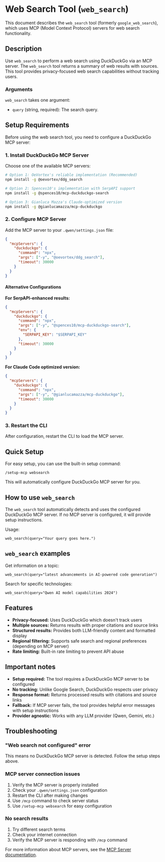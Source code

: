 # Web Search Tool (`web_search`)

This document describes the `web_search` tool (formerly `google_web_search`), which uses MCP (Model Context Protocol) servers for web search functionality.

## Description

Use `web_search` to perform a web search using DuckDuckGo via an MCP server. The `web_search` tool returns a summary of web results with sources. This tool provides privacy-focused web search capabilities without tracking users.

### Arguments

`web_search` takes one argument:

- `query` (string, required): The search query.

## Setup Requirements

Before using the web search tool, you need to configure a DuckDuckGo MCP server:

### 1. Install DuckDuckGo MCP Server

Choose one of the available MCP servers:

```bash
# Option 1: OeVortex's reliable implementation (Recommended)
npm install -g @oevortex/ddg_search

# Option 2: Spences10's implementation with SerpAPI support
npm install -g @spences10/mcp-duckduckgo-search

# Option 3: Gianluca Mazza's Claude-optimized version
npm install -g @gianlucamazza/mcp-duckduckgo
```

### 2. Configure MCP Server

Add the MCP server to your `.qwen/settings.json` file:

```json
{
  "mcpServers": {
    "duckduckgo": {
      "command": "npx",
      "args": ["-y", "@oevortex/ddg_search"],
      "timeout": 30000
    }
  }
}
```

#### Alternative Configurations

**For SerpAPI-enhanced results:**
```json
{
  "mcpServers": {
    "duckduckgo": {
      "command": "npx", 
      "args": ["-y", "@spences10/mcp-duckduckgo-search"],
      "env": {
        "SERPAPI_KEY": "$SERPAPI_KEY"
      },
      "timeout": 30000
    }
  }
}
```

**For Claude Code optimized version:**
```json
{
  "mcpServers": {
    "duckduckgo": {
      "command": "npx",
      "args": ["-y", "@gianlucamazza/mcp-duckduckgo"],
      "timeout": 30000
    }
  }
}
```

### 3. Restart the CLI

After configuration, restart the CLI to load the MCP server.

## Quick Setup

For easy setup, you can use the built-in setup command:

```
/setup-mcp websearch
```

This will automatically configure DuckDuckGo MCP server for you.

## How to use `web_search` 

The `web_search` tool automatically detects and uses the configured DuckDuckGo MCP server. If no MCP server is configured, it will provide setup instructions.

Usage:

```
web_search(query="Your query goes here.")
```

## `web_search` examples

Get information on a topic:

```
web_search(query="latest advancements in AI-powered code generation")
```

Search for specific technologies:

```
web_search(query="Qwen AI model capabilities 2024")
```

## Features

- **Privacy-focused:** Uses DuckDuckGo which doesn't track users
- **Multiple sources:** Returns results with proper citations and source links
- **Structured results:** Provides both LLM-friendly content and formatted display
- **Regional filtering:** Supports safe search and regional preferences (depending on MCP server)
- **Rate limiting:** Built-in rate limiting to prevent API abuse

## Important notes

- **Setup required:** The tool requires a DuckDuckGo MCP server to be configured
- **No tracking:** Unlike Google Search, DuckDuckGo respects user privacy
- **Response format:** Returns processed results with citations and source links
- **Fallback:** If MCP server fails, the tool provides helpful error messages with setup instructions
- **Provider agnostic:** Works with any LLM provider (Qwen, Gemini, etc.)

## Troubleshooting

### "Web search not configured" error

This means no DuckDuckGo MCP server is detected. Follow the setup steps above.

### MCP server connection issues

1. Verify the MCP server is properly installed
2. Check your `.qwen/settings.json` configuration
3. Restart the CLI after making changes
4. Use `/mcp` command to check server status
5. Use `/setup-mcp websearch` for easy configuration

### No search results

1. Try different search terms
2. Check your internet connection  
3. Verify the MCP server is responding with `/mcp` command

For more information about MCP servers, see the [MCP Server documentation](./mcp-server.md).
